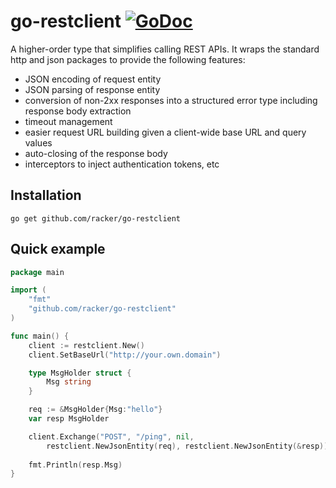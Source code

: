 # go-restclient [![GoDoc][doc-img]][doc]

A higher-order type that simplifies calling REST APIs. It wraps the standard http and json packages to provide the following features:

- JSON encoding of request entity
- JSON parsing of response entity
- conversion of non-2xx responses into a structured error type including response body extraction
- timeout management
- easier request URL building given a client-wide base URL and query values
- auto-closing of the response body
- interceptors to inject authentication tokens, etc

## Installation

`go get github.com/racker/go-restclient`

## Quick example

```go
package main

import (
	"fmt"
	"github.com/racker/go-restclient"
)

func main() {
	client := restclient.New()
	client.SetBaseUrl("http://your.own.domain")

	type MsgHolder struct {
		Msg string
	}

	req := &MsgHolder{Msg:"hello"}
	var resp MsgHolder

	client.Exchange("POST", "/ping", nil,
		restclient.NewJsonEntity(req), restclient.NewJsonEntity(&resp))
    
  	fmt.Println(resp.Msg)
}
```

[doc-img]: https://godoc.org/github.com/racker/go-restclient?status.svg
[doc]: https://godoc.org/github.com/racker/go-restclient
